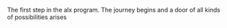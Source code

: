 The first step in the alx program. The journey begins and a door of all kinds of possibilities arises
